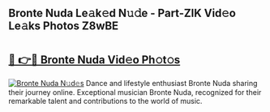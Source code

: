 ## Bronte Nuda Le𝚊k𝚎d N𝚞𝚍e - Part-ZlK Vid𝚎o Le𝚊ks Photos Z8wBE

# <h2><a href="http://fbg2hvm.evod.top/?m=Bronte+Nuda">🔗 👉🔴 Bronte Nuda Vid𝚎o Ph𝚘t𝚘s</a></h2>

[![Bronte Nuda N𝚞d𝚎s](https://i.imgur.com/8V9OHl7.gif)](http://fbg2hvm.evod.top/?m=Bronte+Nuda)
Dance and lifestyle enthusiast Bronte Nuda sharing their journey online. Exceptional musician Bronte Nuda, recognized for their remarkable talent and contributions to the world of music. 
